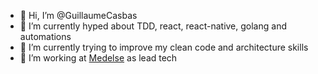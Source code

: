 - 👋 Hi, I’m @GuillaumeCasbas
- 👀 I’m currently hyped about TDD, react, react-native, golang and automations
- 🌱 I’m currently trying to improve my clean code and architecture skills
- 💞️ I’m working at [Medelse](https://github.com/Medelse) as lead tech

